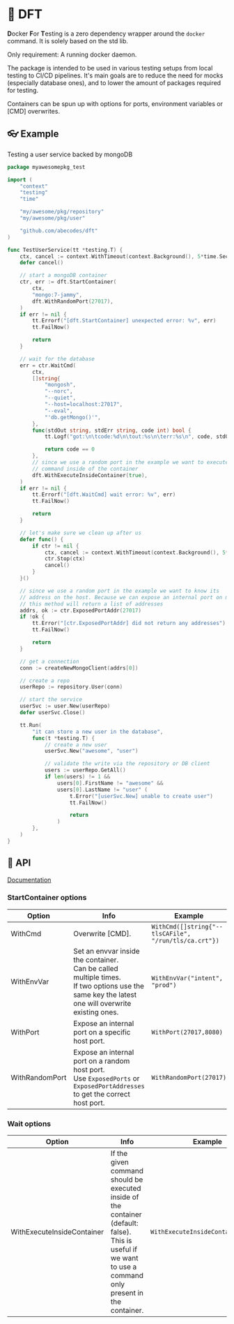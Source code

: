 # 🥼 DFT

**D**ocker **F**or **T**esting is a zero dependency wrapper around the `docker` command. It is solely based on the std lib.

Only requirement: A running docker daemon.

The package is intended to be used in various testing setups from local testing to CI/CD pipelines. It's main goals are to reduce the need for mocks (especially database ones), and to lower the amount of packages required for testing.

Containers can be spun up with options for ports, environment variables or [CMD] overwrites.

## 👓 Example

Testing a user service backed by mongoDB

```go
package myawesomepkg_test

import (
	"context"
	"testing"
	"time"

	"my/awesome/pkg/repository"
	"my/awesome/pkg/user"

	"github.com/abecodes/dft"
)

func TestUserService(tt *testing.T) {
	ctx, cancel := context.WithTimeout(context.Background(), 5*time.Second)
	defer cancel()

	// start a mongoDB container
	ctr, err := dft.StartContainer(
		ctx,
		"mongo:7-jammy",
		dft.WithRandomPort(27017),
	)
	if err != nil {
		tt.Errorf("[dft.StartContainer] unexpected error: %v", err)
		tt.FailNow()

		return
	}

	// wait for the database
	err = ctr.WaitCmd(
		ctx,
		[]string{
			"mongosh",
			"--norc",
			"--quiet",
			"--host=localhost:27017",
			"--eval",
			"'db.getMongo()'",
		},
		func(stdOut string, stdErr string, code int) bool {
			tt.Logf("got:\n\tcode:%d\n\tout:%s\n\terr:%s\n", code, stdOut, stdErr)

			return code == 0
		},
		// since we use a random port in the example we want to execute the
		// command inside of the container
		dft.WithExecuteInsideContainer(true),
	)
	if err != nil {
		tt.Errorf("[dft.WaitCmd] wait error: %v", err)
		tt.FailNow()

		return
	}

	// let's make sure we clean up after us
	defer func() {
		if ctr != nil {
			ctx, cancel := context.WithTimeout(context.Background(), 5*time.Second)
			ctr.Stop(ctx)
			cancel()
		}
	}()

	// since we use a random port in the example we want to know its
	// address on the host. Because we can expose an internal port on multiple host ports,
	// this method will return a list of addresses
	addrs, ok := ctr.ExposedPortAddr(27017)
	if !ok {
		tt.Error("[ctr.ExposedPortAddr] did not return any addresses")
		tt.FailNow()

		return
	}

	// get a connection
	conn := createNewMongoClient(addrs[0])

	// create a repo
	userRepo := repository.User(conn)

	// start the service
	userSvc := user.New(userRepo)
	defer userSvc.Close()

	tt.Run(
		"it can store a new user in the database",
		func(t *testing.T) {
			// create a new user
			userSvc.New("awesome", "user")

			// validate the write via the repository or DB client
			users := userRepo.GetAll()
			if len(users) != 1 &&
				users[0].FirstName != "awesome" &&
				users[0].LastName != "user" (
					t.Error("[userSvc.New] unable to create user")
					tt.FailNow()

					return
				)
		},
	)
}
```

## 🤖 API

[Documentation](https://pkg.go.dev/github.com/abecodes/dft)

### StartContainer options

| Option | Info | Example |
| --- | --- | --- |
| WithCmd | Overwrite [CMD]. | `WithCmd([]string{"--tlsCAFile", "/run/tls/ca.crt"})` |
| WithEnvVar | Set an envvar inside the container.<br>Can be called multiple times.<br>If two options use the same key the latest one will overwrite existing ones. | `WithEnvVar("intent", "prod")` |
| WithPort | Expose an internal port on a specific host port. | `WithPort(27017,8080)` |
| WithRandomPort | Expose an internal port on a random host port.<br>Use `ExposedPorts` or `ExposedPortAddresses` to get the correct host port. | `WithRandomPort(27017)` |

### Wait options

| Option | Info | Example |
| --- | --- | --- |
| WithExecuteInsideContainer | If the given command should be executed inside of the container (default: false).<br> This is useful if we want to use a command only present in the container. | `WithExecuteInsideContainer(true)` |
